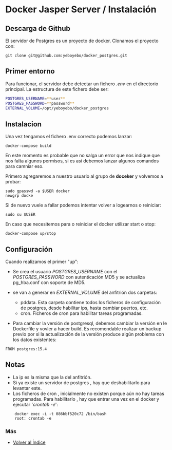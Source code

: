 # Docker Jasper Server / Instalación

## Descarga de Github

El servidor de Postgres es un proyecto de docker. Clonamos el proyecto con:

```console
git clone git@github.com:yeboyebo/docker_postgres.git
```

## Primer entorno

Para funcionar, el servidor debe detectar un fichero _.env_ en el directorio principal. La estructura de este fichero debe ser:

```sh 
POSTGRES_USERNAME=**user**
POSTGRES_PASSWORD=**password**
EXTERNAL_VOLUME=/opt/yeboyebo/docker_postgres
```

## Instalacion

Una vez tengamos el fichero .env correcto podemos lanzar:

```console
docker-compose build
```

En este momento es probable que no salga un error que nos indique que nos falta algunos permisos, si es asi debemos lanzar algunos comandos para camniar eso.

Primero agregaremos a nuestro usuario al grupo de **doceker** y volvemos a probar:

```
sudo gpasswd -a $USER docker
newgrp docke
```

Si de nuevo vuele a fallar podemos intentar volver a logearnos o reiniciar:

```
sudo su $USER
```

En caso que necesitemos para o reiniciar el docker utilizar start o stop:

```console
docker-compose up/stop
```

## Configuración

Cuando realizamos el primer "up":
* Se crea el usuario *POSTGRES_USERNAME* con el *POSTGRES_PASSWORD* con autenticación MD5 y se actualiza pg_hba.conf con soporte de MD5. 
* se van a generar en *EXTERNAL_VOLUME* del anfitrión dos carpetas:
    * pddata. Esta carpeta contiene todos los ficheros de configuración de postgres, desde habilitar ips, hasta cambiar puertos, etc.
    * cron. Ficheros de cron para habilitar tareas programadas. 

* Para cambiar la versión de postgresql, debemos cambiar la versión en  le Dockerfile y vovler a hacer build. Es recomendable realizar un backup previo por si la actualización de la versión produce algún problema con los datos existentes:
```
FROM postgres:15.4
```
## Notas
* La ip es la misma que la del anfitrión. 
* Si ya existe un servidor de postgres , hay que deshabilitarlo para levantar este.
* Los ficheros de cron , inicialmente no existen porque aún no hay tareas programadas. Para habilitarlo , hay que entrar una vez en el docker y ejecutar '*crontab -e*':
```console
    docker exec -i -t 086bbf520c72 /bin/bash
    root: crontab -e 
```

### Más

- [Volver al Índice](./index.md)